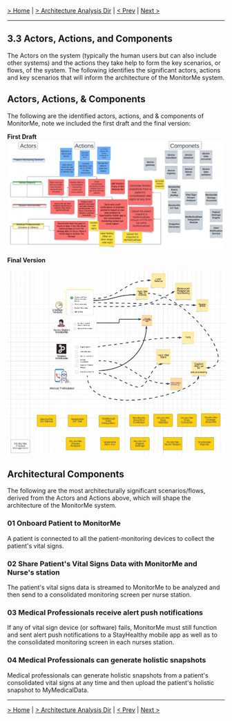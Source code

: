 [> Home](../README.md)  |  [> Architecture Analysis Dir](README.md) |  [< Prev](3.2.ConstraintsAndAssumptions.md)  |  [Next >](3.4.KeyArchitectureCharacteristics.md)

---

## 3.3 Actors, Actions, and Components

The Actors on the system (typically the human users but can also include other systems) and the actions they take help to form the key scenarios, or flows, of the system. The following identifies the significant actors, actions and key scenarios that will inform the architecture of the MonitorMe system.

## Actors, Actions, & Components

The following are the identified actors, actions, and & components of MonitorMe, note we included the first draft and the final version:

**First Draft**
![actor-action-component-1](../assets/images/actor-action-component-1.png)


**Final Version**

![actor-action-component-2](../assets/images/actor-action-component-2.png)

## Architectural Components

The following are the most architecturally significant scenarios/flows, derived from the Actors and Actions above, which will shape the architecture of the MonitorMe system.


### 01  Onboard Patient to MonitorMe

A patient is connected to all the patient-monitoring devices to collect the patient's vital signs.

### 02 Share Patient's Vital Signs Data with MonitorMe and Nurse's station

The patient's vital signs data is streamed to MonitorMe to be analyzed and then send to a consolidated monitoring screen per nurse station.

### 03 Medical Professionals receive alert push notifications

If any of vital sign device (or software) fails, MonitorMe must still function and sent alert push notifications to a StayHealthy mobile app as well as to the consolidated monitoring screen in each nurses station.

### 04 Medical Professionals can generate holistic snapshots

Medical professionals can generate holistic snapshots from a patient's consolidated vital signs at any time and then upload the patient's holistic snapshot to MyMedicalData.

---
[> Home](../README.md)  |  [> Architecture Analysis Dir](README.md) |  [< Prev](3.1.ConstraintsAndAssumptions.md)  |  [Next >](3.3.KeyArchitectureCharacteristics.md)
